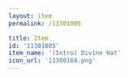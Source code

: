```yaml
---
layout: item
permalink: /11301005

title: Item
id: '11301005'
item_name: '(Intro) Divine Hat'
icon_url: '11300168.png'
---
```


